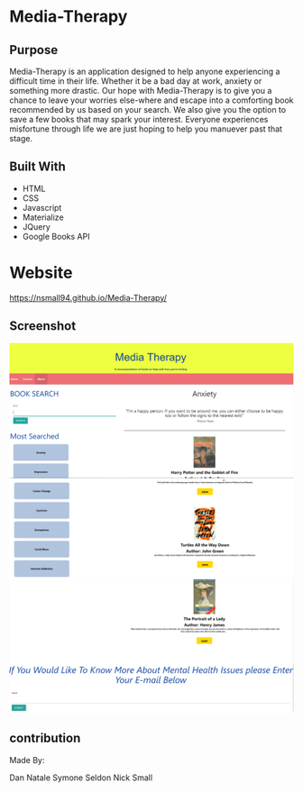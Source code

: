 # Media-Therapy

## Purpose

Media-Therapy is an application designed to help anyone experiencing a difficult time in their life. Whether it be a bad day at work, anxiety or something more drastic. Our hope with Media-Therapy is to give you a chance to leave your worries else-where and escape into a comforting book recommended by us based on your search. We also give you the option to save a few books that may spark your interest. Everyone experiences misfortune through life we are just hoping to help you manuever past that stage. 


## Built With
* HTML
* CSS
* Javascript
* Materialize
* JQuery
* Google Books API

# Website
https://nsmall94.github.io/Media-Therapy/

## Screenshot
![!Mobil-Therapy Screenshot](assets/images/Screenshot_1.png)
![!Mobil-Therapy Screenshot](assets/images/Screenshot-2.png)
![!Mobil-Therapy Screenshot](assets/images/Screenshot_3.png)

## contribution
Made By: 

Dan Natale
Symone Seldon
Nick Small

